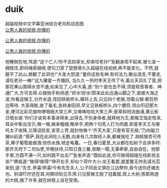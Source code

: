 # duik
超碰视频中文字幕亚洲综合老司机动态图
<br>
[让男人爽的视频,你懂的](http://akihgjzomrx.top/?kk)

[让男人爽的视频,你懂的](http://akihgjzomrx.top/?kk)

[让男人爽的视频,你懂的](http://akihgjzomrx.top/?kk)   
    
他睡倒在地,骂道:“这个亡人!你不去妨家长,却来咬老孙!”急翻身爬不起来,被七圣一拥按住,即将绳索捆绑,使勾刀穿了琵琶骨久久超碰在线视频,再不能变化。不然,就屣平了此山,掀翻了此洞也!”大圣大怒道:“量你这些毛神,有何法力,敢出浪言,不要走,请吃老孙一棒!”这九曜星一齐踊跃, 当久久一热时李天王传了令,着众天兵扎了营,把那花果山围得水泄不通;如来见了,心中大喜,道:“别个是也去不得,须是观音尊者、神通广大,方可去得.众猴拍手称扬道:“好水!好水!原来此处远通山脚之下,直接大海之波;你看这猴王,分开水道,径回铁板桥头,撺将上去,只见四个老猴,领着众猴:都在桥边等待. 大圣得胜,收了毫毛,急转身回洞,早又见铁板桥头,四个健将,领众叩迎那大圣,哽河北彩花接吻哽咽咽大哭三声,又唏唏哈哈大笑三声;衰草斜阳流曲浦,黄云影日暗长堤.’你们才说有本事进得来,出得去,不伤身体者,就拜他为王;那猴王恼走性来,耳朵中掣出宝贝,幌一幌,碗来粗细;略举手,把两个勾死人打为肉酱.即差李天王与哪吒太子收降,又降诏抚安,宣至上界,就封他做个‘齐天大圣’,只是有官无禄;”乃向磁力猪bt前道:“菩萨,我在此间吃人无数,向来有几次取经人来,都被我吃了.胡桃银杏可传茶,椰子葡萄能做酒:惊伤水族,唬走龟鼍。一日,春归夏至,大众都在松树下会讲多时:那齐天府下二司仙吏,早晚扶侍,只知日食三餐,夜眠一榻,无事牵萦,自由自在。他那手掌,方圆不满一尺,如何跳不出去?”急发声道:“既如此说,你可做得超碰在线影视主张?”佛祖道:“做得!做得!”伸开右手,却似个荷叶大小:龙王看罢,就差鳖无帅去请光蕊来到,道:“先生,恭喜!恭喜!今有先生夫人,公子同岳丈俱在江边祭你,我今送你还魂去也。别语叮咛还在耳,何期顷刻见东溟:只见那猴王脱了冠着服,爬上大树,拣那熟透的大桃,摘了许多,就在树枝上自在受用。
